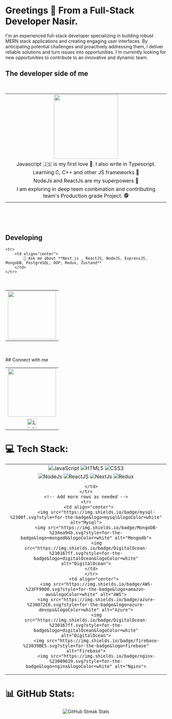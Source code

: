 
# Greetings 👋 From a Full-Stack Developer Nasir.


I'm an experienced full-stack developer specializing in building robust MERN stack applications and creating engaging user interfaces. By anticipating potential challenges and proactively addressing them, I deliver reliable solutions and turn issues into opportunities. I'm currently looking for new opportunities to contribute to an innovative and dynamic team.

## The developer side of me
<table   border="0" align="center" style="margin-top: 50px; margin-bottom: 50px;">
    <tr>
        <td align="center">
            <img src="https://octodex.github.com/images/catstello.png" align="center" height="200">
        </td>
    </tr>
    <tr>
        <td align="center">
            Javascript 🇯‌🇸‌ is my first love 💙. I also write in Typescript.
        </td>
    </tr>
    <tr>
        <td align="center">
            Learning C, C++ and other JS frameworks 📖
        </td>
    </tr>
    <tr>
        <td align="center">
            NodeJs and ReactJs are my superpowers 🦾
        </td>
    </tr>
    <tr>
        <td align="center">
            I am exploring in deep teem combination and contributing team's Production grade Project. 🕵️
        </td>
    </tr>

</table>
<br/>

 ## Developing
<table  border="0" align="center" style="margin-top: 50px; margin-bottom: 50px;">
    <tr>
        <td align="center">
            <img src="https://octodex.github.com/images/gangnamtocat.png" align="center" height="150">
        </td>
    </tr>
  
   
    <tr>
        <td align="center">
            💬 Ask me about **Next.js , ReactJS, NodeJS, ExpressJS, MongoDB, PostgreSQL, OOP, Redux, Zustand**
        </td>
    </tr>
</table>
## Connect with me

<table align="center"  border="0">
    <tr>
        <td align="center">
            <img src="https://octodex.github.com/images/daftpunktocat-thomas.gif" align="center" height="150">
        </td>
    </tr>
    <tr>
        <td align="center">
            <div style="display: flex; justify-content: center; gap: 20px;">
                <a href="https://www.linkedin.com/in/mdnasir-uddin/">
                    <img src="https://img.shields.io/twitter/follow/Awal?style=social&logo=linkedin&labelColor=blue" alt="LinkedIn" height="30">
                </a>
<!--                 <a href="https://twitter.com/mvkaran">
                    <img src="https://img.shields.io/twitter/follow/Awal?style=social&logo=X&labelColor=blue" alt="Twitter" height="30">
                </a> -->
            </div>
        </td>
    </tr>
</table>


# 💻 Tech Stack:
<table align="center" border="0">
    <tr>
        <td align="center">
            <img src="https://img.shields.io/badge/javascript-%23323330.svg?style=for-the-badge&logo=javascript&logoColor=%23F7DF1E" alt="JavaScript">
            <img src="https://img.shields.io/badge/html5-%23E34F26.svg?style=for-the-badge&logo=html5&logoColor=white" alt="HTML5">
            <img src="https://img.shields.io/badge/css3-%231572B6.svg?style=for-the-badge&logo=css3&logoColor=white" alt="CSS3">
        </td>
    </tr>
    <tr>
        <td align="center">
            <img src="https://img.shields.io/badge/node.js-6DA55F?style=for-the-badge&logo=node.js&logoColor=white" alt="NodeJs">
            <img src="https://img.shields.io/badge/react-%2320232a.svg?style=for-the-badge&logo=react&logoColor=%2361DAFB" alt="ReactJS">
            <img src="https://img.shields.io/badge/Next-black?style=for-the-badge&logo=next.js&logoColor=white" alt="NextJs">
            <img src="https://img.shields.io/badge/redux-%23593d88.svg?style=for-the-badge&logo=redux&logoColor=white" alt="Redux">
        
        </td>
    </tr>
    <!-- Add more rows as needed -->
    <tr>
      <td align="center">
            <img src="https://img.shields.io/badge/mysql-%2300f.svg?style=for-the-badge&logo=mysql&logoColor=white" alt="Mysql">
            <img src="https://img.shields.io/badge/MongoDB-%234ea94b.svg?style=for-the-badge&logo=mongodb&logoColor=white" alt="Mongodb">
            <img src="https://img.shields.io/badge/DigitalOcean-%230167ff.svg?style=for-the-badge&logo=digitalOcean&logoColor=white" alt="DigitalOcean">
        </td>
        </tr>
          <td align="center">
            <img src="https://img.shields.io/badge/AWS-%23FF9900.svg?style=for-the-badge&logo=amazon-aws&logoColor=white" alt="AWS">
            <img src="https://img.shields.io/badge/azure-%230072C6.svg?style=for-the-badge&logo=azure-devops&logoColor=white" alt="Azure">
            <img src="https://img.shields.io/badge/DigitalOcean-%230167ff.svg?style=for-the-badge&logo=digitalOcean&logoColor=white" alt="DigitalOcean">
            <img src="https://img.shields.io/badge/firebase-%23039BE5.svg?style=for-the-badge&logo=firebase" alt="Firebase">
            <img src="https://img.shields.io/badge/nginx-%23009639.svg?style=for-the-badge&logo=nginx&logoColor=white" alt="Nginx">
</table>

# 📊 GitHub Stats:
<div align="center">

![GitHub Streak Stats](https://github-readme-streak-stats.herokuapp.com/?user=awalhossain&theme=dark&hide_border=false)


</div>
